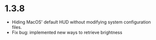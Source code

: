 # 1.3.8
* Hiding MacOS' default HUD without modifying system configuration files.
* Fix bug: implemented new ways to retrieve brightness